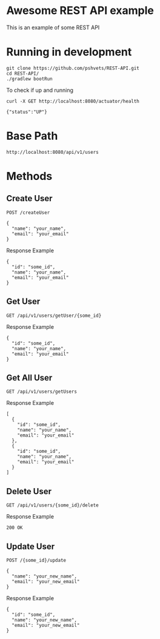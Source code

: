 # Awesome REST API example

This is an example of some REST API

# Running in development

```
git clone https://github.com/pshvets/REST-API.git
cd REST-API/
./gradlew bootRun
```

To check if up and running

```curl -X GET http://localhost:8080/actuator/health```

```{"status":"UP"}```

# Base Path
```
http://localhost:8080/api/v1/users
```

# Methods
## Create User
```
POST /createUser
```
```
{
  "name": "your_name",
  "email": "your_email"
}
```
 Response Example

```
{
  "id": "some_id",
  "name": "your_name",
  "email": "your_email"
}
```

## Get User

```
GET /api/v1/users/getUser/{some_id}
```
 Response Example

```
{
  "id": "some_id",
  "name": "your_name",
  "email": "your_email"
}
```
## Get All User

```
GET /api/v1/users/getUsers
```
 Response Example

```
[
  {
    "id": "some_id",
    "name": "your_name",
    "email": "your_email"
  },
  {
    "id": "some_id",
    "name": "your_name",
    "email": "your_email"
  }
]
```
## Delete User
```
GET /api/v1/users/{some_id}/delete
```
 Response Example

```
200 OK
```
## Update User
```
POST /{some_id}/update
```
```
{
  "name": "your_new_name",
  "email": "your_new_email"
}
```
 Response Example

```
{
  "id": "some_id",
  "name": "your_new_name",
  "email": "your_new_email"
}
```
